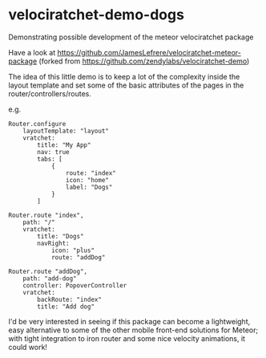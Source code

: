 # velociratchet-demo-dogs

Demonstrating possible development of the meteor velociratchet package

Have a look at https://github.com/JamesLefrere/velociratchet-meteor-package (forked from https://github.com/zendylabs/velociratchet-demo)

The idea of this little demo is to keep a lot of the complexity inside the layout template and set some of the basic attributes of the pages in the router/controllers/routes. 

e.g. 

	Router.configure
		layoutTemplate: "layout"
		vratchet:
			title: "My App"
			nav: true
			tabs: [
				{
					route: "index"
					icon: "home"
					label: "Dogs"
				}
			]
  
	Router.route "index",
		path: "/"
		vratchet:
			title: "Dogs"
			navRight:
				icon: "plus"
				route: "addDog"

	Router.route "addDog",
		path: "add-dog"
		controller: PopoverController
		vratchet:
			backRoute: "index"
			title: "Add dog"
			
I'd be very interested in seeing if this package can become a lightweight, easy alternative to some of the other mobile front-end solutions for Meteor; with tight integration to iron router and some nice velocity animations, it could work! 
